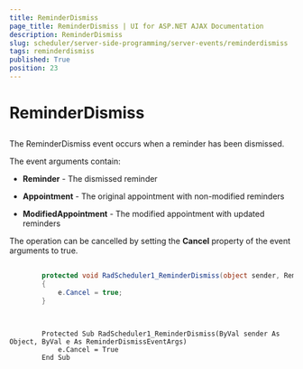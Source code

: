 ```yaml
---
title: ReminderDismiss
page_title: ReminderDismiss | UI for ASP.NET AJAX Documentation
description: ReminderDismiss
slug: scheduler/server-side-programming/server-events/reminderdismiss
tags: reminderdismiss
published: True
position: 23
---
```


# ReminderDismiss



## 



The ReminderDismiss event occurs when a reminder has been dismissed.

The event arguments contain:

* __Reminder__ - The dismissed reminder

* __Appointment__ - The original appointment with non-modified reminders

* __ModifiedAppointment__ - The modified appointment with updated reminders

The operation can be cancelled by setting the __Cancel__ property of the event arguments to true.





````C#
	
	    protected void RadScheduler1_ReminderDismiss(object sender, ReminderDismissEventArgs e)
	    {
	        e.Cancel = true;
	    }
	
````
````VB.NET
	
	    Protected Sub RadScheduler1_ReminderDismiss(ByVal sender As Object, ByVal e As ReminderDismissEventArgs)
	        e.Cancel = True
	    End Sub
	
````


